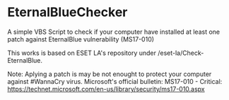 # EternalBlueChecker
A simple VBS Script to check if your computer have installed at least one patch against EternalBlue vulnerability (MS17-010)

This works is based on ESET LA's repository under /eset-la/Check-EternalBlue.

Note: Aplying a patch is may be not enought to protect your computer against #WannaCry virus.
Microsoft's official bulletin: MS17-010 - Critical: https://technet.microsoft.com/en-us/library/security/ms17-010.aspx
